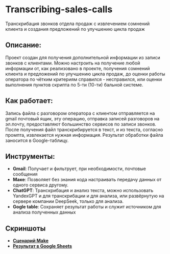 # Transcribing-sales-calls
Транскрибация звонков отдела продаж с извлечением сомнений клиента и создания предложений по улучшению цикла продаж

## Описание:
Проект создан для получения дополнительной информации из записи звонков с клиентами. Можно настроить на получение любой информации от, как реализовано в проекте, получения сомнений клиента и предложений по улучшению цикла продаж, до оценки работы оператора по чётким критериям справился - несправился, или оценки выполнения пунктов скрипта по 5-ти (10-ти) бальной системе. 

## Как работает:
Запись файла с разговором оператора с клиентом отправляется на gmail почтовый ящик, эту операцию, отправка записей разговоров на эл.почту, предоставляют большинство сервисов по записи звонков. После получения файл транскрибируется в текст, и из текста, согласно промпта, извлекается нужная информация. Результат обработки файла заносится в Google-таблицу.


## Инструменты:
- **Gmail**: Получает и фильтрует, при необходимости, почтовые сообщения
- **Маке**: Позволяет без знания кода настраивать передачу данных от одного сервиса другому.
- **ChatGPT**: Транскрибация и анализ текста, можно использовать YandexGPT и для транскрибации и для анализа, или развёрнутую на сервере компании DeepSeek, только для анализа.
- **Gogle table**: Сохраняет результат работы и служит источником для анализа полученных данных

## Скриншоты
- [**Сценарий Make**](https://github.com/VladimirMenshikov/Transcribing-sales-calls/blob/main/img/Сценарий%20Make.jpg)
- [**Результат в Google Sheets**](https://github.com/VladimirMenshikov/Transcribing-sales-calls/blob/main/img/Результат%20в%20Google%20Sheets.jpg)
